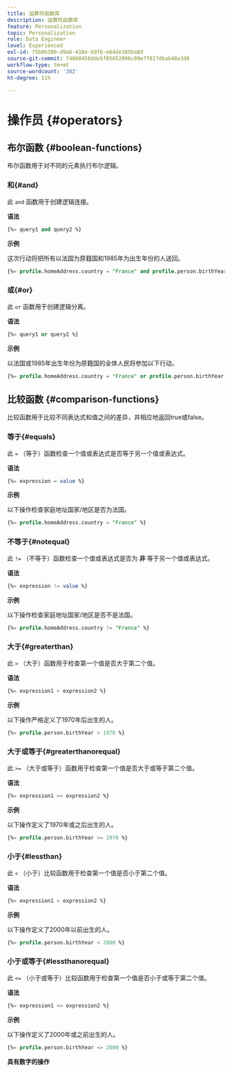```yaml
---
title: 运算符函数库
description: 运算符函数库
feature: Personalization
topic: Personalization
role: Data Engineer
level: Experienced
exl-id: 75b0b380-d9a6-418e-b9f6-e64de385ba8d
source-git-commit: f4068450dde5f85652096c09e7f817dbab40a3d8
workflow-type: tm+mt
source-wordcount: '302'
ht-degree: 11%

---
```


# 操作员 {#operators}

## 布尔函数 {#boolean-functions}

布尔函数用于对不同的元素执行布尔逻辑。

### 和{#and}

此 `and` 函数用于创建逻辑连接。

**语法**

```sql
{%= query1 and query2 %}
```

**示例**

这次行动将把所有以法国为原籍国和1985年为出生年份的人送回。

```sql
{%= profile.homeAddress.country = "France" and profile.person.birthYear = 1985 %}
```

### 或{#or}

此 `or` 函数用于创建逻辑分离。

**语法**

```sql
{%= query1 or query2 %}
```

**示例**

以法国或1985年出生年份为原籍国的全体人民将参加以下行动。

```sql
{%= profile.homeAddress.country = "France" or profile.person.birthYear = 1985 %}
```

<!--
## Not{#not}

The `not` (or `!`) function is used to create a logical negation.

**Syntax**

```sql
not ({QUERY})
!({QUERY})
```

**Example**

The following operation will return all people who do not have their home country as Canada.

```sql
not (homeAddress.countryISO = "CA")
```
-->

## 比较函数 {#comparison-functions}

比较函数用于比较不同表达式和值之间的差异，并相应地返回true或false。

### 等于{#equals}

此 `=` （等于）函数检查一个值或表达式是否等于另一个值或表达式。

**语法**

```sql
{%= expression = value %}
```

**示例**

以下操作检查家庭地址国家/地区是否为法国。

```sql
{%= profile.homeAddress.country = "France" %}
```

### 不等于{#notequal}

此 `!=` （不等于）函数检查一个值或表达式是否为 **非** 等于另一个值或表达式。

**语法**

```sql
{%= expression != value %}
```

**示例**

以下操作检查家庭地址国家/地区是否不是法国。

```sql
{%= profile.homeAddress.country != "France" %}
```

### 大于{#greaterthan}

此 `>` （大于）函数用于检查第一个值是否大于第二个值。

**语法**

```sql
{%= expression1 > expression2 %}
```

**示例**

以下操作严格定义了1970年后出生的人。

```sql
{%= profile.person.birthYear > 1970 %}
```

### 大于或等于{#greaterthanorequal}

此 `>=` （大于或等于）函数用于检查第一个值是否大于或等于第二个值。

**语法**

```sql
{%= expression1 >= expression2 %}
```

**示例**

以下操作定义了1970年或之后出生的人。

```sql
{%= profile.person.birthYear >= 1970 %}
```

### 小于{#lessthan}

此 `<` （小于）比较函数用于检查第一个值是否小于第二个值。

**语法**

```sql
{%= expression1 < expression2 %}
```

**示例**

以下操作定义了2000年以前出生的人。

```sql
{%= profile.person.birthYear < 2000 %}
```

### 小于或等于{#lessthanorequal}

此 `<=` （小于或等于）比较函数用于检查第一个值是否小于或等于第二个值。

**语法**

```sql
{%= expression1 <= expression2 %}
```

**示例**

以下操作定义了2000年或之前出生的人。

```sql
{%= profile.person.birthYear <= 2000 %}
```

**具有数字的操作**
